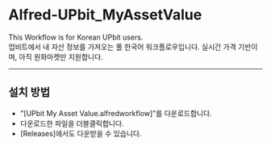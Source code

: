 # Alfred-UPbit_MyAssetValue
This Workflow is for Korean UPbit users.  
업비트에서 내 자산 정보를 가져오는 풀 한국어 워크플로우입니다. 실시간 가격 기반이며, 아직 원화마켓만 지원합니다.    
  
----------
## 설치 방법
* "[UPbit My Asset Value.alfredworkflow]"를 다운로드합니다.
* 다운로드한 파일을 더블클릭합니다.
* [Releases]에서도 다운받을 수 있습니다.
